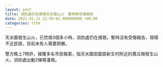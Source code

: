 ```yaml
---
layout: post
title: 消防處仍在撲救天水圍山火　暫時無受傷報告
date: 2021-01-11 22:50:02.000000000 +08:00
categories: rthk
---
```


天水圍發生山火，已焚燒3個多小時，消防處仍在撲救，暫時沒有受傷報告，現場不近民居，目前未有人需要疏散。

警方晚上7時許，接獲多名市民報案，指天水圍田廈路新生村附近的莆瓜嶺發生山火，消防處出動2條喉灌救。
